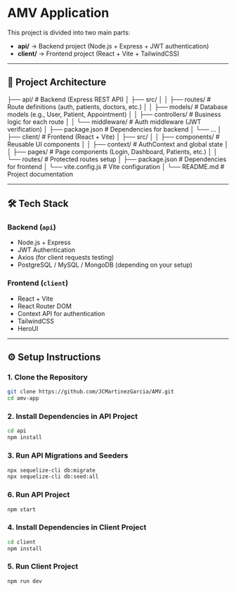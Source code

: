 # AMV Application

This project is divided into two main parts:

- **api/** → Backend project (Node.js + Express + JWT authentication)
- **client/** → Frontend project (React + Vite + TailwindCSS)

---

## 🚀 Project Architecture

├── api/ # Backend (Express REST API)
│ ├── src/
│ │ ├── routes/ # Route definitions (auth, patients, doctors, etc.)
│ │ ├── models/ # Database models (e.g., User, Patient, Appointment)
│ │ ├── controllers/ # Business logic for each route
│ │ └── middleware/ # Auth middleware (JWT verification)
│ ├── package.json # Dependencies for backend
│ └── ...
│
├── client/ # Frontend (React + Vite)
│ ├── src/
│ │ ├── components/ # Reusable UI components
│ │ ├── context/ # AuthContext and global state
│ │ ├── pages/ # Page components (Login, Dashboard, Patients, etc.)
│ │ └── routes/ # Protected routes setup
│ ├── package.json # Dependencies for frontend
│ └── vite.config.js # Vite configuration
│
└── README.md # Project documentation

---

## 🛠️ Tech Stack

### Backend (`api`)
- Node.js + Express
- JWT Authentication
- Axios (for client requests testing)
- PostgreSQL / MySQL / MongoDB (depending on your setup)

### Frontend (`client`)
- React + Vite
- React Router DOM
- Context API for authentication
- TailwindCSS
- HeroUI

---

## ⚙️ Setup Instructions

### 1. Clone the Repository
```bash
git clone https://github.com/JCMartinezGarcia/AMV.git
cd amv-app
```
### 2. Install Dependencies in API Project
```bash
cd api
npm install
```
### 3. Run API Migrations and Seeders
```bash
npx sequelize-cli db:migrate
npx sequelize-cli db:seed:all
```
### 6. Run API Project
```bash
npm start
```
### 4. Install Dependencies in Client Project
```bash
cd client
npm install
```
### 5. Run Client Project
```bash
npm run dev
```
